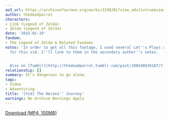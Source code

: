 ```yaml
---
ao3_url: https://archiveofourown.org/works/3198281?view_adult=true&view_full_work=true
author: thedeadparrot
characters:
- Link (Legend of Zelda)
- Zelda (Legend of Zelda)
date: '2015-01-19'
fandom:
- The Legend of Zelda & Related Fandoms
notes: 'In order to get all this footage, I used several Let''s Plays as source material
  for this vid. I''ll link to them in the secondary author''s notes.


  Also on [Tumblr](http://thedeadparrot.tumblr.com/post/108548836187/title-the-heroes-journey-fandom-the-legend-of).'
relationship: []
summary: It's dangerous to go alone.
tags:
- Video
- Adventuring
title: '[Vid] The Heroes'' Journey'
warnings: No Archive Warnings Apply
---
```


[Download (MP4, 100MB)](https://dl.dropboxusercontent.com/u/2436187/vids/maelstrom.mp4)
